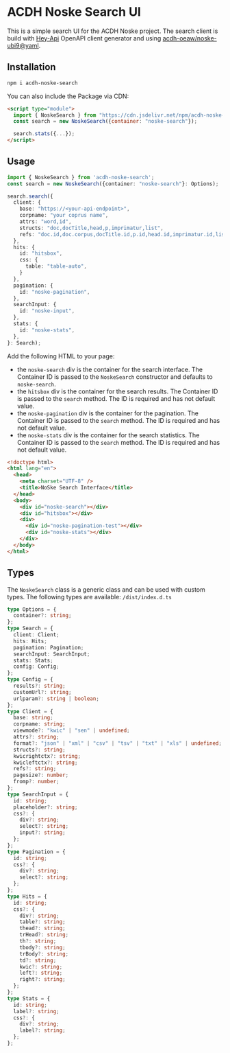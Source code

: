 # ACDH Noske Search UI

This is a simple search UI for the ACDH Noske project. The search client is build with [Hey-Api](https://heyapi.vercel.app/openapi-ts/get-started.html) OpenAPI client generator and using [acdh-oeaw/noske-ubi9@yaml](https://raw.githubusercontent.com/acdh-oeaw/noske-ubi9/main/openapi/openapi.yaml).

## Installation

```bash
npm i acdh-noske-search
```

You can also include the Package via CDN:

```html
<script type="module">
  import { NoskeSearch } from "https://cdn.jsdelivr.net/npm/acdh-noske-search@0.0.7/dist/index.js";
  const search = new NoskeSearch({container: "noske-search"});

  search.stats({...});
</script>
```

## Usage

```typescript
import { NoskeSearch } from 'acdh-noske-search';
const search = new NoskeSearch({container: "noske-search"}: Options);

search.search({
  client: {
    base: "https://<your-api-endpoint>",
    corpname: "your coprus name",
    attrs: "word,id",
    structs: "doc,docTitle,head,p,imprimatur,list",
    refs: "doc.id,doc.corpus,docTitle.id,p.id,head.id,imprimatur.id,list.id",
  },
  hits: {
    id: "hitsbox",
    css: {
      table: "table-auto",
    }
  },
  pagination: {
    id: "noske-pagination",
  },
  searchInput: {
    id: "noske-input",
  },
  stats: {
    id: "noske-stats",
  },
}: Search);
```

Add the following HTML to your page:

- the `noske-search` div is the container for the search interface. The Container ID is passed to the `NoskeSearch` constructor and defaults to `noske-search`.
- the `hitsbox` div is the container for the search results. The Container ID is passed to the `search` method. The ID is required and has not default value.
- the `noske-pagination` div is the container for the pagination. The Container ID is passed to the `search` method. The ID is required and has not default value.
- the `noske-stats` div is the container for the search statistics. The Container ID is passed to the `search` method. The ID is required and has not default value.

```html
<!doctype html>
<html lang="en">
  <head>
    <meta charset="UTF-8" />
    <title>NoSke Search Interface</title>
  </head>
  <body>
    <div id="noske-search"></div>
    <div id="hitsbox"></div>
    <div>
      <div id="noske-pagination-test"></div>
      <div id="noske-stats"></div>
    </div>
  </body>
</html>
```

## Types

The `NoskeSearch` class is a generic class and can be used with custom types. The following types are available: `/dist/index.d.ts`

```typescript
type Options = {
  container?: string;
};
type Search = {
  client: Client;
  hits: Hits;
  pagination: Pagination;
  searchInput: SearchInput;
  stats: Stats;
  config: Config;
};
type Config = {
  results?: string;
  customUrl?: string;
  urlparam?: string | boolean;
};
type Client = {
  base: string;
  corpname: string;
  viewmode?: "kwic" | "sen" | undefined;
  attrs?: string;
  format?: "json" | "xml" | "csv" | "tsv" | "txt" | "xls" | undefined;
  structs?: string;
  kwicrightctx?: string;
  kwicleftctx?: string;
  refs?: string;
  pagesize?: number;
  fromp?: number;
};
type SearchInput = {
  id: string;
  placeholder?: string;
  css?: {
    div?: string;
    select?: string;
    input?: string;
  };
};
type Pagination = {
  id: string;
  css?: {
    div?: string;
    select?: string;
  };
};
type Hits = {
  id: string;
  css?: {
    div?: string;
    table?: string;
    thead?: string;
    trHead?: string;
    th?: string;
    tbody?: string;
    trBody?: string;
    td?: string;
    kwic?: string;
    left?: string;
    right?: string;
  };
};
type Stats = {
  id: string;
  label?: string;
  css?: {
    div?: string;
    label?: string;
  };
};
```
